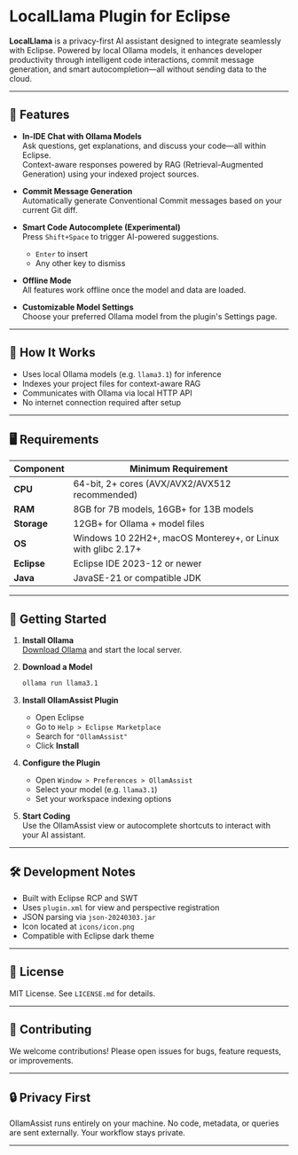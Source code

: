 # LocalLlama Plugin for Eclipse

**LocalLlama** is a privacy-first AI assistant designed to integrate seamlessly with Eclipse. Powered by local Ollama models, it enhances developer productivity through intelligent code interactions, commit message generation, and smart autocompletion—all without sending data to the cloud.

---

## 🚀 Features

- **In-IDE Chat with Ollama Models**  
  Ask questions, get explanations, and discuss your code—all within Eclipse.  
  Context-aware responses powered by RAG (Retrieval-Augmented Generation) using your indexed project sources.

- **Commit Message Generation**  
  Automatically generate Conventional Commit messages based on your current Git diff.

- **Smart Code Autocomplete (Experimental)**  
  Press `Shift+Space` to trigger AI-powered suggestions.  
  - `Enter` to insert  
  - Any other key to dismiss

- **Offline Mode**  
  All features work offline once the model and data are loaded.

- **Customizable Model Settings**  
  Choose your preferred Ollama model from the plugin's Settings page.

---

## 🧠 How It Works

- Uses local Ollama models (e.g. `llama3.1`) for inference  
- Indexes your project files for context-aware RAG  
- Communicates with Ollama via local HTTP API  
- No internet connection required after setup

---

## 🖥️ Requirements

| Component   | Minimum Requirement                                          |
|-------------|--------------------------------------------------------------|
| **CPU**     | 64-bit, 2+ cores (AVX/AVX2/AVX512 recommended)               |
| **RAM**     | 8GB for 7B models, 16GB+ for 13B models                      |
| **Storage** | 12GB+ for Ollama + model files                               |
| **OS**      | Windows 10 22H2+, macOS Monterey+, or Linux with glibc 2.17+ |
| **Eclipse** | Eclipse IDE 2023-12 or newer                                 |
| **Java**    | JavaSE-21 or compatible JDK                                  |


---

## 🧭 Getting Started

1. **Install Ollama**  
   [Download Ollama](https://ollama.com) and start the local server.

2. **Download a Model**  
   ```bash
   ollama run llama3.1
   ```

3. **Install OllamAssist Plugin**  
   - Open Eclipse  
   - Go to `Help > Eclipse Marketplace`  
   - Search for `"OllamAssist"`  
   - Click **Install**

4. **Configure the Plugin**  
   - Open `Window > Preferences > OllamAssist`  
   - Select your model (e.g. `llama3.1`)  
   - Set your workspace indexing options

5. **Start Coding**  
   Use the OllamAssist view or autocomplete shortcuts to interact with your AI assistant.

---

## 🛠️ Development Notes

- Built with Eclipse RCP and SWT  
- Uses `plugin.xml` for view and perspective registration  
- JSON parsing via `json-20240303.jar`  
- Icon located at `icons/icon.png`  
- Compatible with Eclipse dark theme

---

## 📄 License

MIT License. See `LICENSE.md` for details.

---

## 🤝 Contributing

We welcome contributions! Please open issues for bugs, feature requests, or improvements.

---

## 🔒 Privacy First

OllamAssist runs entirely on your machine. No code, metadata, or queries are sent externally. Your workflow stays private.

---

```
